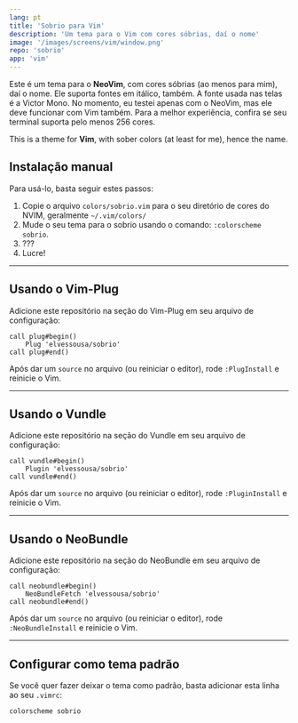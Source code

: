 ```yaml
---
lang: pt
title: 'Sobrio para Vim'
description: 'Um tema para o Vim com cores sóbrias, daí o nome'
image: '/images/screens/vim/window.png'
repo: 'sobrio'
app: 'vim'
---
```


Este é um tema para o **NeoVim**, com cores sóbrias (ao menos para mim), daí o nome. Ele suporta fontes em itálico, também. A fonte usada nas telas é a Victor Mono. No momento, eu testei apenas com o NeoVim, mas ele deve funcionar com Vim também. Para a melhor experiência, confira se seu terminal suporta pelo menos 256 cores.

This is a theme for **Vim**, with sober colors (at least for me), hence the name.

## Instalação manual

Para usá-lo, basta seguir estes passos:

1. Copie o arquivo `colors/sobrio.vim` para o seu diretório de cores do NVIM, geralmente `~/.vim/colors/`
2. Mude o seu tema para o sobrio usando o comando: `:colorscheme sobrio`.
3. ???
4. Lucre!

---

## Usando o Vim-Plug

Adicione este repositório na seção do Vim-Plug em seu arquivo de configuração:

```vim
call plug#begin()
	Plug 'elvessousa/sobrio'
call plug#end()
```

Após dar um `source` no arquivo (ou reiniciar o editor), rode `:PlugInstall` e reinicie o Vim.

---

## Usando o Vundle

Adicione este repositório na seção do Vundle em seu arquivo de configuração:

```vim
call vundle#begin()
	Plugin 'elvessousa/sobrio'
call vundle#end()
```

Após dar um `source` no arquivo (ou reiniciar o editor), rode `:PluginInstall` e reinicie o Vim.

---

## Usando o NeoBundle

Adicione este repositório na seção do NeoBundle em seu arquivo de configuração:

```vim
call neobundle#begin()
	NeoBundleFetch 'elvessousa/sobrio'
call neobundle#end()
```

Após dar um `source` no arquivo (ou reiniciar o editor), rode `:NeoBundleInstall` e reinicie o Vim.

---

## Configurar como tema padrão

Se você quer fazer deixar o tema como padrão, basta adicionar esta linha ao seu `.vimrc`:

```vim
colorscheme sobrio
```
